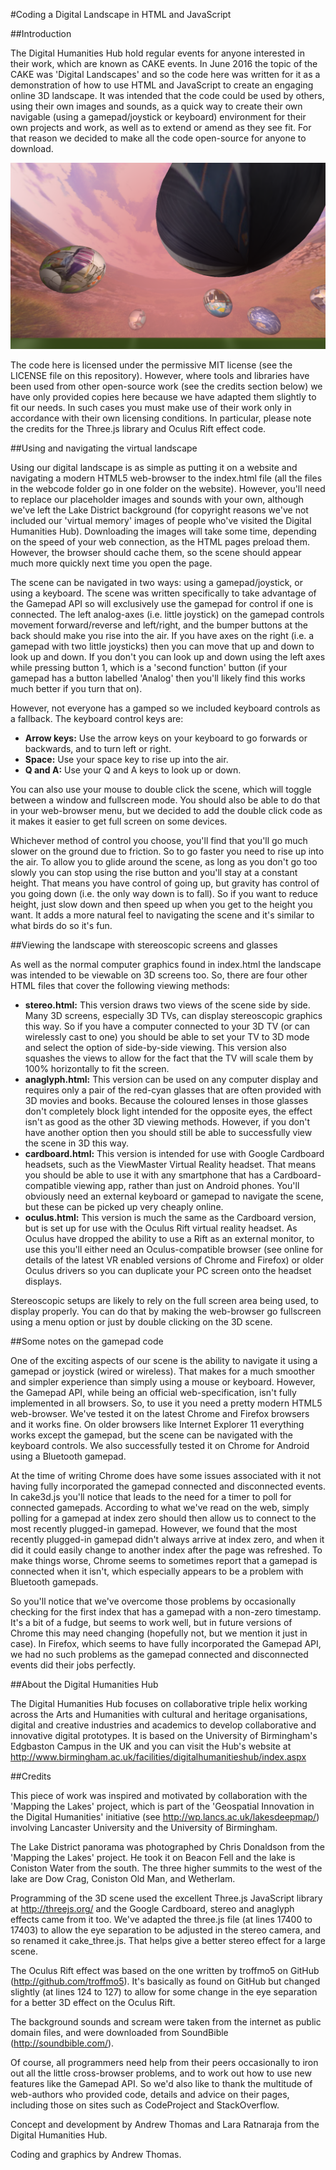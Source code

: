 #Coding a Digital Landscape in HTML and JavaScript

##Introduction

The Digital Humanities Hub hold regular events for anyone interested in their work, which are known as CAKE events. In June 2016 the topic of the CAKE was 'Digital Landscapes' and so the code here was written for it as a demonstration of how to use HTML and JavaScript to create an engaging online 3D landscape. It was intended that the code could be used by others, using their own images and sounds, as a quick way to create their own navigable (using a gamepad/joystick or keyboard) environment for their own projects and work, as well as to extend or amend as they see fit. For that reason we decided to make all the code open-source for anyone to download.

![A screenshot of our digital landscape](./screenshots/screenshot.png)

The code here is licensed under the permissive MIT license (see the LICENSE file on this repository). However, where tools and libraries have been used from other open-source work (see the credits section below) we have only provided copies here because we have adapted them slightly to fit our needs. In such cases you must make use of their work only in accordance with their own licensing conditions. In particular, please note the credits for the Three.js library and Oculus Rift effect code.

##Using and navigating the virtual landscape

Using our digital landscape is as simple as putting it on a website and navigating a modern HTML5 web-browser to the index.html file (all the files in the webcode folder go in one folder on the website). However, you'll need to replace our placeholder images and sounds with your own, although we've left the Lake District background (for copyright reasons we've not included our 'virtual memory' images of people who've visited the Digital Humanities Hub). Downloading the images will take some time, depending on the speed of your web connection, as the HTML pages preload them. However, the browser should cache them, so the scene should appear much more quickly next time you open the page.

The scene can be navigated in two ways: using a gamepad/joystick, or using a keyboard. The scene was written specifically to take advantage of the Gamepad API so will exclusively use the gamepad for control if one is connected. The left analog-axes (i.e. little joystick) on the gamepad controls movement forward/reverse and left/right, and the bumper buttons at the back should make you rise into the air. If you have axes on the right (i.e. a gamepad with two little joysticks) then you can move that up and down to look up and down. If you don't you can look up and down using the left axes while pressing button 1, which is a 'second function' button (if your gamepad has a button labelled 'Analog' then you'll likely find this works much better if you turn that on).

However, not everyone has a gamped so we included keyboard controls as a fallback. The keyboard control keys are:

* **Arrow keys:** Use the arrow keys on your keyboard to go forwards or backwards, and to turn left or right.
* **Space:** Use your space key to rise up into the air.
* **Q and A:** Use your Q and A keys to look up or down.

You can also use your mouse to double click the scene, which will toggle between a window and fullscreen mode. You should also be able to do that in your web-browser menu, but we decided to add the double click code as it makes it easier to get full screen on some devices.

Whichever method of control you choose, you'll find that you'll go much slower on the ground due to friction. So to go faster you need to rise up into the air. To allow you to glide around the scene, as long as you don't go too slowly you can stop using the rise button and you'll stay at a constant height. That means you have control of going up, but gravity has control of you going down (i.e. the only way down is to fall). So if you want to reduce height, just slow down and then speed up when you get to the height you want. It adds a more natural feel to navigating the scene and it's similar to what birds do so it's fun.

##Viewing the landscape with stereoscopic screens and glasses

As well as the normal computer graphics found in index.html the landscape was intended to be viewable on 3D screens too. So, there are four other HTML files that cover the following viewing methods:

* **stereo.html:** This version draws two views of the scene side by side. Many 3D screens, especially 3D TVs, can display stereoscopic graphics this way. So if you have a computer connected to your 3D TV (or can wirelessly cast to one) you should be able to set your TV to 3D mode and select the option of side-by-side viewing. This version also squashes the views to allow for the fact that the TV will scale them by 100% horizontally to fit the screen.
* **anaglyph.html:** This version can be used on any computer display and requires only a pair of the red-cyan glasses that are often provided with 3D movies and books. Because the coloured lenses in those glasses don't completely block light intended for the opposite eyes, the effect isn't as good as the other 3D viewing methods. However, if you don't have another option then you should still be able to successfully view the scene in 3D this way.
* **cardboard.html:** This version is intended for use with Google Cardboard headsets, such as the ViewMaster Virtual Reality headset. That means you should be able to use it with any smartphone that has a Cardboard-compatible viewing app, rather than just on Android phones. You'll obviously need an external keyboard or gamepad to navigate the scene, but these can be picked up very cheaply online.
* **oculus.html:** This version is much the same as the Cardboard version, but is set up for use with the Oculus Rift virtual reality headset. As Oculus have dropped the ability to use a Rift as an external monitor, to use this you'll either need an Oculus-compatible browser (see online for details of the latest VR enabled versions of Chrome and Firefox) or older Oculus drivers so you can duplicate your PC screen onto the headset displays.

Stereoscopic setups are likely to rely on the full screen area being used, to display properly. You can do that by making the web-browser go fullscreen using a menu option or just by double clicking on the 3D scene.

##Some notes on the gamepad code

One of the exciting aspects of our scene is the ability to navigate it using a gamepad or joystick (wired or wireless). That makes for a much smoother and simpler experience than simply using a mouse or keyboard. However, the Gamepad API, while being an official web-specification, isn't fully implemented in all browsers. So, to use it you need a pretty modern HTML5 web-browser. We've tested it on the latest Chrome and Firefox browsers and it works fine. On older browsers like Internet Explorer 11 everything works except the gamepad, but the scene can be navigated with the keyboard controls. We also successfully tested it on Chrome for Android using a Bluetooth gamepad.

At the time of writing Chrome does have some issues associated with it not having fully incorporated the gamepad connected and disconnected events. In cake3d.js you'll notice that leads to the need for a timer to poll for connected gamepads. According to what we've read on the web, simply polling for a gamepad at index zero should then allow us to connect to the most recently plugged-in gamepad. However, we found that the most recently plugged-in gamepad didn't always arrive at index zero, and when it did it could easily change to another index after the page was refreshed. To make things worse, Chrome seems to sometimes report that a gamepad is connected when it isn't, which especially appears to be a problem with Bluetooth gamepads.

So you'll notice that we've overcome those problems by occasionally checking for the first index that has a gamepad with a non-zero timestamp. It's a bit of a fudge, but seems to work well, but in future versions of Chrome this may need changing (hopefully not, but we mention it just in case). In Firefox, which seems to have fully incorporated the Gamepad API, we had no such problems as the gamepad connected and disconnected events did their jobs perfectly.

##About the Digital Humanities Hub

The Digital Humanities Hub focuses on collaborative triple helix working across the Arts and Humanities with cultural and heritage organisations, digital and creative industries and academics to develop collaborative and innovative digital prototypes. It is based on the University of Birmingham's Edgbaston Campus in the UK and you can visit the Hub's website at http://www.birmingham.ac.uk/facilities/digitalhumanitieshub/index.aspx

##Credits

This piece of work was inspired and motivated by collaboration with the 'Mapping the Lakes' project, which is part of the 'Geospatial Innovation in the Digital Humanities' initiative (see http://wp.lancs.ac.uk/lakesdeepmap/) involving Lancaster University and the University of Birmingham.

The Lake District panorama was photographed by Chris Donaldson from the 'Mapping the Lakes' project. He took it on Beacon Fell and the lake is Coniston Water from the south. The three higher summits to the west of the lake are Dow Crag, Coniston Old Man, and Wetherlam.

Programming of the 3D scene used the excellent Three.js JavaScript library at http://threejs.org/ and the Google Cardboard, stereo and anaglyph effects came from it too. We've adapted the three.js file (at lines 17400 to 17403) to allow the eye separation to be adjusted in the stereo camera, and so renamed it cake_three.js. That helps give a better stereo effect for a large scene.

The Oculus Rift effect was based on the one written by troffmo5 on GitHub (http://github.com/troffmo5). It's basically as found on GitHub but changed slightly (at lines 124 to 127) to allow for some change in the eye separation for a better 3D effect on the Oculus Rift.

The background sounds and scream were taken from the internet as public domain files, and were downloaded from SoundBible (http://soundbible.com/).

Of course, all programmers need help from their peers occasionally to iron out all the little cross-browser problems, and to work out how to use new features like the Gamepad API. So we'd also like to thank the multitude of web-authors who provided code, details and advice on their pages, including those on sites such as CodeProject and StackOverflow.

Concept and development by Andrew Thomas and Lara Ratnaraja from the Digital Humanities Hub.

Coding and graphics by Andrew Thomas.

